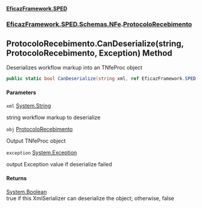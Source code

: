 #### [EficazFramework.SPED](EficazFrameworkSPED.md 'EficazFramework SPED')
### [EficazFramework.SPED.Schemas.NFe](EficazFramework.SPED.Schemas.NFe.md 'EficazFramework.SPED.Schemas.NFe').[ProtocoloRecebimento](EficazFramework.SPED.Schemas.NFe/ProtocoloRecebimento.md 'EficazFramework.SPED.Schemas.NFe.ProtocoloRecebimento')

## ProtocoloRecebimento.CanDeserialize(string, ProtocoloRecebimento, Exception) Method

Deserializes workflow markup into an TNfeProc object

```csharp
public static bool CanDeserialize(string xml, ref EficazFramework.SPED.Schemas.NFe.ProtocoloRecebimento obj, ref System.Exception exception);
```
#### Parameters

<a name='EficazFramework.SPED.Schemas.NFe.ProtocoloRecebimento.CanDeserialize(string,EficazFramework.SPED.Schemas.NFe.ProtocoloRecebimento,System.Exception).xml'></a>

`xml` [System.String](https://docs.microsoft.com/en-us/dotnet/api/System.String 'System.String')

string workflow markup to deserialize

<a name='EficazFramework.SPED.Schemas.NFe.ProtocoloRecebimento.CanDeserialize(string,EficazFramework.SPED.Schemas.NFe.ProtocoloRecebimento,System.Exception).obj'></a>

`obj` [ProtocoloRecebimento](EficazFramework.SPED.Schemas.NFe/ProtocoloRecebimento.md 'EficazFramework.SPED.Schemas.NFe.ProtocoloRecebimento')

Output TNfeProc object

<a name='EficazFramework.SPED.Schemas.NFe.ProtocoloRecebimento.CanDeserialize(string,EficazFramework.SPED.Schemas.NFe.ProtocoloRecebimento,System.Exception).exception'></a>

`exception` [System.Exception](https://docs.microsoft.com/en-us/dotnet/api/System.Exception 'System.Exception')

output Exception value if deserialize failed

#### Returns
[System.Boolean](https://docs.microsoft.com/en-us/dotnet/api/System.Boolean 'System.Boolean')  
true if this XmlSerializer can deserialize the object; otherwise, false